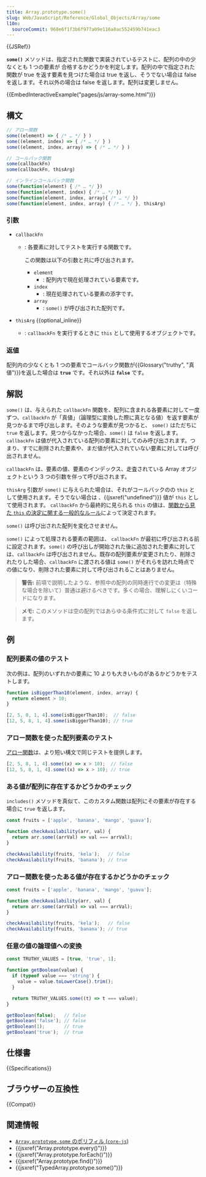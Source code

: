 ```yaml
---
title: Array.prototype.some()
slug: Web/JavaScript/Reference/Global_Objects/Array/some
l10n:
  sourceCommit: 968e6f1f3b6f977a09e116a0ac552459b741eac3
---
```


{{JSRef}}

**`some()`** メソッドは、指定された関数で実装されているテストに、配列の中の少なくとも 1 つの要素が 合格するかどうかを判定します。配列の中で指定された関数が true を返す要素を見つけた場合は true を返し、そうでない場合は false を返します。それ以外の場合は false を返します。配列は変更しません。

{{EmbedInteractiveExample("pages/js/array-some.html")}}

## 構文

```js
// アロー関数
some((element) => { /* … */ } )
some((element, index) => { /* … */ } )
some((element, index, array) => { /* … */ } )

// コールバック関数
some(callbackFn)
some(callbackFn, thisArg)

// インラインコールバック関数
some(function(element) { /* … */ })
some(function(element, index) { /* … */ })
some(function(element, index, array){ /* … */ })
some(function(element, index, array) { /* … */ }, thisArg)
```

### 引数

- `callbackFn`

  - : 各要素に対してテストを実行する関数です。

    この関数は以下の引数と共に呼び出されます。

    - `element`
      - : 配列内で現在処理されている要素です。
    - `index`
      - : 現在処理されている要素の添字です。
    - `array`
      - : `some()` が呼び出された配列です。

- `thisArg` {{optional_inline}}
  - : `callbackFn` を実行するときに `this` として使用するオブジェクトです。

### 返値

配列内の少なくとも 1 つの要素でコールバック関数が{{Glossary("truthy", "真値")}}を返した場合は **`true`** です。それ以外は **`false`** です。

## 解説

`some()` は、与えられた `callbackFn` 関数を、配列に含まれる各要素に対して一度ずつ、`callbackFn` が「真値」（論理型に変換した際に真となる値）を返す要素が見つかるまで呼び出します。そのような要素が見つかると、 `some()` はただちに `true` を返します。見つからなかった場合、`some()` は `false` を返します。`callbackFn` は値が代入されている配列の要素に対してのみ呼び出されます。つまり、すでに削除された要素や、まだ値が代入されていない要素に対しては呼び出されません。

`callbackFn` は、要素の値、要素のインデックス、走査されている Array オブジェクトという 3 つの引数を伴って呼び出されます。

`thisArg` 引数が `some()` に与えられた場合は、それがコールバックのの `this` として使用されます。そうでない場合は 、{{jsxref("undefined")}} 値が `this` として使用されます。 `callbackFn` から最終的に見られる `this` の値は、[関数から見た `this` の決定に関する一般的なルール](/ja/docs/Web/JavaScript/Reference/Operators/this)によって決定されます。

`some()` は呼び出された配列を変化させません。

`some()` によって処理される要素の範囲は、 `callbackFn` が最初に呼び出される前に設定されます。`some()` の呼び出しが開始された後に追加された要素に対しては、`callbackFn` は呼び出されません。既存の配列要素が変更されたり、削除されたりした場合、`callbackFn` に渡される値は `some()` がそれらを訪れた時点での値になり、削除された要素に対して呼び出されることはありません。

> **警告:** 前項で説明したような、参照中の配列の同時進行での変更は（特殊な場合を除いて）普通は避けるべきです。多くの場合、理解しにくいコードになります。

> **メモ:** このメソッドは空の配列ではあらゆる条件式に対して `false` を返します。

## 例

### 配列要素の値のテスト

次の例は、配列のいずれかの要素に 10 よりも大きいものがあるかどうかをテストします。

```js
function isBiggerThan10(element, index, array) {
  return element > 10;
}

[2, 5, 8, 1, 4].some(isBiggerThan10);  // false
[12, 5, 8, 1, 4].some(isBiggerThan10); // true
```

### アロー関数を使った配列要素のテスト

[アロー関数](/ja/docs/Web/JavaScript/Reference/Functions/Arrow_functions)は、より短い構文で同じテストを提供します。

```js
[2, 5, 8, 1, 4].some((x) => x > 10);  // false
[12, 5, 8, 1, 4].some((x) => x > 10); // true
```

### ある値が配列に存在するかどうかのチェック

`includes()` メソッドを真似て、このカスタム関数は配列にその要素が存在する場合に `true` を返します。

```js
const fruits = ['apple', 'banana', 'mango', 'guava'];

function checkAvailability(arr, val) {
  return arr.some((arrVal) => val === arrVal);
}

checkAvailability(fruits, 'kela');   // false
checkAvailability(fruits, 'banana'); // true
```

### アロー関数を使ったある値が存在するかどうかのチェック

```js
const fruits = ['apple', 'banana', 'mango', 'guava'];

function checkAvailability(arr, val) {
  return arr.some((arrVal) => val === arrVal);
}

checkAvailability(fruits, 'kela');   // false
checkAvailability(fruits, 'banana'); // true
```

### 任意の値の論理値への変換

```js
const TRUTHY_VALUES = [true, 'true', 1];

function getBoolean(value) {
  if (typeof value === 'string') {
    value = value.toLowerCase().trim();
  }

  return TRUTHY_VALUES.some((t) => t === value);
}

getBoolean(false);   // false
getBoolean('false'); // false
getBoolean(1);       // true
getBoolean('true');  // true
```

## 仕様書

{{Specifications}}

## ブラウザーの互換性

{{Compat}}

## 関連情報

- [`Array.prototype.some` のポリフィル (`core-js`)](https://github.com/zloirock/core-js#ecmascript-array)
- {{jsxref("Array.prototype.every()")}}
- {{jsxref("Array.prototype.forEach()")}}
- {{jsxref("Array.prototype.find()")}}
- {{jsxref("TypedArray.prototype.some()")}}
